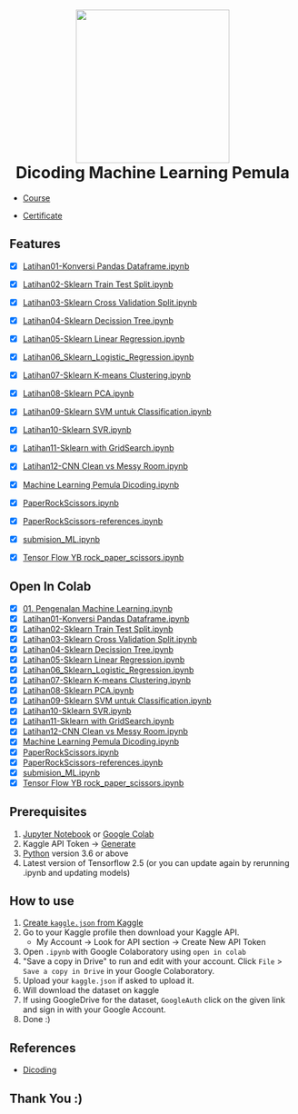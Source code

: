 <h1 align="center">
  <img align="center" src="/Images/scikitlearn.png"  width="270"></img>
<br>
Dicoding Machine Learning Pemula
</h1>

* [Course](https://www.dicoding.com/academies/184)

* [Certificate](https://www.dicoding.com/certificates/MRZMGOMY3ZYQ)

## Features

- [x] [Latihan01-Konversi Pandas Dataframe.ipynb](https://colab.research.google.com/github/nurimammasri/Dicoding-Machine-Learning-Pemula/blob/main/Latihan01-Konversi%20Pandas%20Dataframe.ipynb)
- [x] [Latihan02-Sklearn Train Test Split.ipynb](https://github.com/nurimammasri/Dicoding-Machine-Learning-Pemula/blob/main/Latihan02-Sklearn%20Train%20Test%20Split.ipynb)
- [x] [Latihan03-Sklearn Cross Validation Split.ipynb](https://github.com/nurimammasri/Dicoding-Machine-Learning-Pemula/blob/main/Latihan03-Sklearn%20Cross%20Validation%20Split.ipynb)
- [x] [Latihan04-Sklearn Decission Tree.ipynb](https://github.com/nurimammasri/Dicoding-Machine-Learning-Pemula/blob/main/Latihan04-Sklearn%20Decission%20Tree.ipynb)
- [x] [Latihan05-Sklearn Linear Regression.ipynb](https://github.com/nurimammasri/Dicoding-Machine-Learning-Pemula/blob/main/Latihan05-Sklearn%20Linear%20Regression.ipynb)
- [x] [Latihan06_Sklearn_Logistic_Regression.ipynb](https://github.com/nurimammasri/Dicoding-Machine-Learning-Pemula/blob/main/Latihan06_Sklearn_Logistic_Regression.ipynb)
- [x] [Latihan07-Sklearn K-means Clustering.ipynb](https://github.com/nurimammasri/Dicoding-Machine-Learning-Pemula/blob/main/Latihan07-Sklearn%20K-means%20Clustering.ipynb)
- [x] [Latihan08-Sklearn PCA.ipynb](https://github.com/nurimammasri/Dicoding-Machine-Learning-Pemula/blob/main/Latihan08-Sklearn%20PCA.ipynb)
- [x] [Latihan09-Sklearn SVM untuk Classification.ipynb](https://github.com/nurimammasri/Dicoding-Machine-Learning-Pemula/blob/main/Latihan09-Sklearn%20SVM%20untuk%20Classification.ipynb)
- [x] [Latihan10-Sklearn SVR.ipynb](https://github.com/nurimammasri/Dicoding-Machine-Learning-Pemula/blob/main/Latihan10-Sklearn%20SVR.ipynb)
- [x] [Latihan11-Sklearn with GridSearch.ipynb](https://github.com/nurimammasri/Dicoding-Machine-Learning-Pemula/blob/main/Latihan11-Sklearn%20with%20GridSearch.ipynb)
- [x] [Latihan12-CNN Clean vs Messy Room.ipynb](https://github.com/nurimammasri/Dicoding-Machine-Learning-Pemula/blob/main/Latihan12-CNN%20Clean%20vs%20Messy%20Room.ipynb)
- [x] [Machine Learning Pemula Dicoding.ipynb](https://github.com/nurimammasri/Dicoding-Machine-Learning-Pemula/blob/main/Machine%20Learning%20Pemula%20Dicoding.ipynb)
- [x] [PaperRockScissors.ipynb](https://github.com/nurimammasri/Dicoding-Machine-Learning-Pemula/blob/main/PaperRockScissors.ipynb)
- [x] [PaperRockScissors-references.ipynb](https://github.com/nurimammasri/Dicoding-Machine-Learning-Pemula/blob/main/PaperRockScissors-references.ipynb)
- [x] [submision_ML.ipynb](https://github.com/nurimammasri/Dicoding-Machine-Learning-Pemula/blob/main/submision_ML.ipynb)
- [x] [Tensor Flow YB rock_paper_scissors.ipynb](https://github.com/nurimammasri/Dicoding-Machine-Learning-Pemula/blob/main/Tensor%20Flow%20YB%20rock_paper_scissors.ipynb)


## Open In Colab

- [x] [01. Pengenalan Machine Learning.ipynb](https://colab.research.google.com/github/nurimammasri/Wooky-Machine-Learning/blob/main/01.%20%20Pengenalan%20Machine%20Learning.ipynb)
- [x] [Latihan01-Konversi Pandas Dataframe.ipynb](https://colab.research.google.com/github/nurimammasri/Dicoding-Machine-Learning-Pemula/blob/main/Latihan01-Konversi%20Pandas%20Dataframe.ipynb)
- [x] [Latihan02-Sklearn Train Test Split.ipynb](https://colab.research.google.com/github/nurimammasri/Dicoding-Machine-Learning-Pemula/blob/main/Latihan02-Sklearn%20Train%20Test%20Split.ipynb)
- [x] [Latihan03-Sklearn Cross Validation Split.ipynb](https://colab.research.google.com/github/nurimammasri/Dicoding-Machine-Learning-Pemula/blob/main/Latihan03-Sklearn%20Cross%20Validation%20Split.ipynb)
- [x] [Latihan04-Sklearn Decission Tree.ipynb](https://colab.research.google.com/github/nurimammasri/Dicoding-Machine-Learning-Pemula/blob/main/Latihan04-Sklearn%20Decission%20Tree.ipynb)
- [x] [Latihan05-Sklearn Linear Regression.ipynb](https://colab.research.google.com/github/nurimammasri/Dicoding-Machine-Learning-Pemula/blob/main/Latihan05-Sklearn%20Linear%20Regression.ipynb)
- [x] [Latihan06_Sklearn_Logistic_Regression.ipynb](https://colab.research.google.com/github/nurimammasri/Dicoding-Machine-Learning-Pemula/blob/main/Latihan06_Sklearn_Logistic_Regression.ipynb)
- [x] [Latihan07-Sklearn K-means Clustering.ipynb](https://colab.research.google.com/github/nurimammasri/Dicoding-Machine-Learning-Pemula/blob/main/Latihan07-Sklearn%20K-means%20Clustering.ipynb)
- [x] [Latihan08-Sklearn PCA.ipynb](https://colab.research.google.com/github/nurimammasri/Dicoding-Machine-Learning-Pemula/blob/main/Latihan08-Sklearn%20PCA.ipynb)
- [x] [Latihan09-Sklearn SVM untuk Classification.ipynb](https://colab.research.google.com/github/nurimammasri/Dicoding-Machine-Learning-Pemula/blob/main/Latihan09-Sklearn%20SVM%20untuk%20Classification.ipynb)
- [x] [Latihan10-Sklearn SVR.ipynb](https://colab.research.google.com/github/nurimammasri/Dicoding-Machine-Learning-Pemula/blob/main/Latihan10-Sklearn%20SVR.ipynb)
- [x] [Latihan11-Sklearn with GridSearch.ipynb](https://colab.research.google.com/github/nurimammasri/Dicoding-Machine-Learning-Pemula/blob/main/Latihan11-Sklearn%20with%20GridSearch.ipynb)
- [x] [Latihan12-CNN Clean vs Messy Room.ipynb](https://colab.research.google.com/github/nurimammasri/Dicoding-Machine-Learning-Pemula/blob/main/Latihan12-CNN%20Clean%20vs%20Messy%20Room.ipynb)
- [x] [Machine Learning Pemula Dicoding.ipynb](https://colab.research.google.com/github/nurimammasri/Dicoding-Machine-Learning-Pemula/blob/main/Machine%20Learning%20Pemula%20Dicoding.ipynb)
- [x] [PaperRockScissors.ipynb](https://colab.research.google.com/github/nurimammasri/Dicoding-Machine-Learning-Pemula/blob/main/PaperRockScissors.ipynb)
- [x] [PaperRockScissors-references.ipynb](https://colab.research.google.com/github/nurimammasri/Dicoding-Machine-Learning-Pemula/blob/main/PaperRockScissors-references.ipynb)
- [x] [submision_ML.ipynb](https://colab.research.google.com/github/nurimammasri/Dicoding-Machine-Learning-Pemula/blob/main/submision_ML.ipynb)
- [x] [Tensor Flow YB rock_paper_scissors.ipynb](https://colab.research.google.com/github/nurimammasri/Dicoding-Machine-Learning-Pemula/blob/main/Tensor%20Flow%20YB%20rock_paper_scissors.ipynb)

## Prerequisites
1. [Jupyter Notebook](https://test-jupyter.readthedocs.io/en/latest/install.html) or [Google Colab](https://colab.research.google.com/)
2. Kaggle API Token → [Generate](https://github.com/Kaggle/kaggle-api#api-credentials)
3. [Python](https://www.python.org/downloads/) version 3.6 or above
4. Latest version of Tensorflow 2.5 (or you can update again by rerunning .ipynb and updating models)

## How to use
1. [Create `kaggle.json` from Kaggle](https://github.com/Kaggle/kaggle-api#api-credentials)
2. Go to your Kaggle profile then download your Kaggle API.
    - My Account  →  Look for API section  →  Create New API Token
3. Open `.ipynb` with Google Colaboratory using `open in colab`
4. "Save a copy in Drive" to run and edit with your account. Click `File` > `Save a copy in Drive` in your Google Colaboratory.
5. Upload your `kaggle.json` if asked to upload it.
6. Will download the dataset on kaggle
7. If using GoogleDrive for the dataset, `GoogleAuth` click on the given link and sign in with your Google Account.
8. Done :)

## References
* [Dicoding](https://www.dicoding.com/academies/184)

## Thank You :)